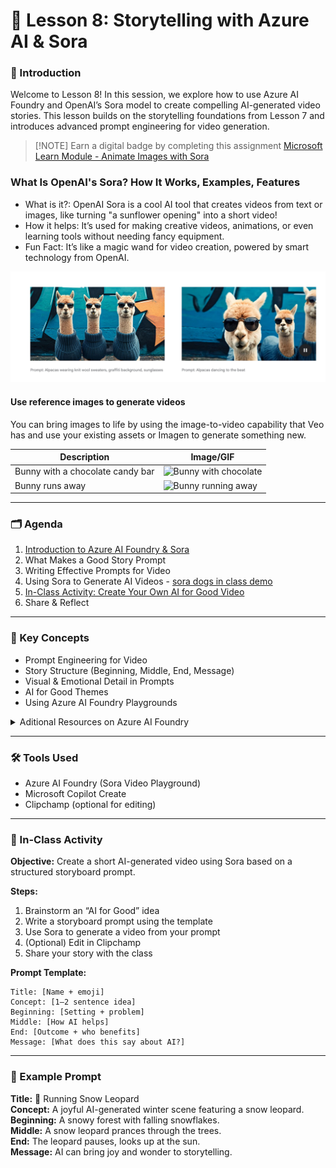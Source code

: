# 📘 Lesson 8: Storytelling with Azure AI & Sora <!-- {docsify-ignore-all} -->

### 📍 Introduction  
Welcome to Lesson 8! In this session, we explore how to use Azure AI Foundry and OpenAI’s Sora model to create compelling AI-generated video stories. This lesson builds on the storytelling foundations from Lesson 7 and introduces advanced prompt engineering for video generation.

> [!NOTE] Earn a digital badge by completing this assignment 
> [Microsoft Learn Module - Animate Images with Sora](https://learn.microsoft.com/en-us/training/modules/animate-impossible/?source=recommendations)



### What Is OpenAI's Sora? How It Works, Examples, Features

* What is it?: OpenAI Sora is a cool AI tool that creates videos from text or images, like turning "a sunflower opening" into a short video!
* How it helps: It’s used for making creative videos, animations, or even learning tools without needing fancy equipment.
* Fun Fact: It’s like a magic wand for video creation, powered by smart technology from OpenAI.

![](/../../../_media/v25/lesson8/sora_llamas.png)



<!--
<video controls style="width:100%; height:auto;">
    <source src="https://youtu.be/vLCqSUUOmy0" type="video/mp4">
    Your browser does not support the video tag.
</video>

<iframe width="560" height="315" src="https://youtu.be/vLCqSUUOmy0?si=AfCle6Dy9b4V80Ti" title="YouTube video player" frameborder="0" allow="accelerometer; autoplay; clipboard-write; encrypted-media; gyroscope; picture-in-picture" allowfullscreen></iframe>
-->


#### Use reference images to generate videos
You can bring images to life by using the image-to-video capability that Veo has and use your existing assets or Imagen to generate something new.

| Description                  | Image/GIF                                                                                                 |
|------------------------------|-----------------------------------------------------------------------------------------------------------|
| Bunny with a chocolate candy bar | ![Bunny with chocolate](https://cloud.google.com/static/vertex-ai/generative-ai/docs/video/images/static_bunny.png) |
| Bunny runs away              | ![Bunny running away](https://cloud.google.com/static/vertex-ai/generative-ai/docs/video/images/bunny_runs_away.gif)    |


---

### 🗂️ Agenda  
1. [Introduction to Azure AI Foundry & Sora](/dev25/lesson8/prod/sora_prompts.md)  
2. What Makes a Good Story Prompt  
3. Writing Effective Prompts for Video  
4. Using Sora to Generate AI Videos - [sora dogs in class demo](/dev25/lesson8/prod/sora_dogs_demo.md)  
5. [In-Class Activity: Create Your Own AI for Good Video](/dev25/lesson8/prod/demo.md)  
6. Share & Reflect  

---

### 🧠 Key Concepts  
- Prompt Engineering for Video  
- Story Structure (Beginning, Middle, End, Message)  
- Visual & Emotional Detail in Prompts  
- AI for Good Themes  
- Using Azure AI Foundry Playgrounds  

<details>
<summary>Aditional Resources on Azure AI Foundry</summary>

  * [What is Azure AI Foundry](https://learn.microsoft.com/en-us/azure/ai-foundry/what-is-azure-ai-foundry)
  * [Video Generation - Quickstart](https://learn.microsoft.com/en-us/azure/ai-foundry/openai/video-generation-quickstart)
  * [Image Generation - Quickstart](https://learn.microsoft.com/en-us/azure/ai-foundry/openai/dall-e-quickstart)
</details>

---

### 🛠️ Tools Used  
- Azure AI Foundry (Sora Video Playground)  
- Microsoft Copilot Create  
- Clipchamp (optional for editing)  

---

### 🧪 In-Class Activity  
**Objective:** Create a short AI-generated video using Sora based on a structured storyboard prompt.

**Steps:**  
1. Brainstorm an “AI for Good” idea  
2. Write a storyboard prompt using the template  
3. Use Sora to generate a video from your prompt  
4. (Optional) Edit in Clipchamp  
5. Share your story with the class  

**Prompt Template:**  
```
Title: [Name + emoji]  
Concept: [1–2 sentence idea]  
Beginning: [Setting + problem]  
Middle: [How AI helps]  
End: [Outcome + who benefits]  
Message: [What does this say about AI?]  
```

---

### 🧵 Example Prompt  
**Title:** 🐆 Running Snow Leopard  
**Concept:** A joyful AI-generated winter scene featuring a snow leopard.  
**Beginning:** A snowy forest with falling snowflakes.  
**Middle:** A snow leopard prances through the trees.  
**End:** The leopard pauses, looks up at the sun.  
**Message:** AI can bring joy and wonder to storytelling.
